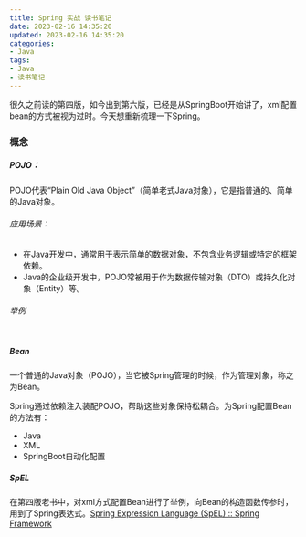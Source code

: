 ```yaml
---
title: Spring 实战 读书笔记
date: 2023-02-16 14:35:20
updated: 2023-02-16 14:35:20
categories:
- Java
tags:
- Java
- 读书笔记
---
```


很久之前读的第四版，如今出到第六版，已经是从SpringBoot开始讲了，xml配置bean的方式被视为过时。今天想重新梳理一下Spring。



### 概念

##### POJO：

POJO代表“Plain Old Java Object”（简单老式Java对象），它是指普通的、简单的Java对象。

###### 应用场景：
- 在Java开发中，通常用于表示简单的数据对象，不包含业务逻辑或特定的框架依赖。
- Java的企业级开发中，POJO常被用于作为数据传输对象（DTO）或持久化对象（Entity）等。

###### 举例

```

```

##### Bean

一个普通的Java对象（POJO），当它被Spring管理的时候，作为管理对象，称之为Bean。

Spring通过依赖注入装配POJO，帮助这些对象保持松耦合。为Spring配置Bean的方法有：
- Java
- XML
- SpringBoot自动化配置

##### SpEL

在第四版老书中，对xml方式配置Bean进行了举例，向Bean的构造函数传参时，用到了Spring表达式。[Spring Expression Language (SpEL) :: Spring Framework](https://docs.spring.io/spring-framework/reference/core/expressions.html)


